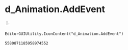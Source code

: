 # d_Animation.AddEvent
![](/img/d_Animation.AddEvent.png)

``` CSharp
EditorGUIUtility.IconContent("d_Animation.AddEvent")
```
```
5580871185958974552
```
